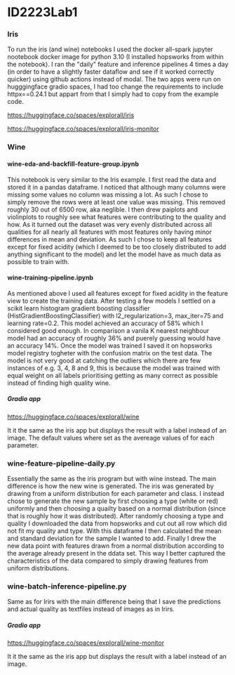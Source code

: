 # ID2223Lab1
### Iris
To run the iris (and wine) notebooks I used the docker all-spark jupyter nootebook docker image for python 3.10 (I installed hopsworks from within the notebook). I ran the "daily" feature and inference pipelines 4 times a day (in order to have a slightly faster dataflow and see if it worked correctly quicker) using github actions instead of modal. The two apps were run on hugggingface gradio spaces, I had too change the requirements
to include httpx==0.24.1 but appart from that I simply had to copy from the example code.

https://huggingface.co/spaces/explorall/iris

https://huggingface.co/spaces/explorall/iris-monitor

### Wine
#### wine-eda-and-backfill-feature-group.ipynb
This notebook is very similar to the Iris example. I first read the data and stored it in a pandas dataframe. I noticed that although many columns were missing some values no column was missing a lot. As such I chose to simply remove the rows were at least one value was missing. This removed roughly 30 out of 6500 row, aka neglible. I then drew paiplots and violinplots to roughly see what features were contributing to the quality and how. As it turned out the dataset was very evenly distributed across all qualities for all nearly all features with most features only having minor differences in mean and deviation. As such I chose to keep all features except for fixed acidity (which I deemed to be too closely distributed to add anything significant to the model) and let the model have as much data as possible to train with.

#### wine-training-pipeline.ipynb
As mentioned above I used all features except for fixed acidity in the feature view to create the training data. After testing a few models I settled on a scikit learn histogram gradient boosting classifier (HistGradientBoostingClassifier) with l2_regularization=3, max_iter=75 and learning rate=0.2. This model achieved an accuracy of 58\% which I considered good enough. In comparison a vanila K nearest neighbour model had an accuracy of roughly 36% and puerely guessing would have an accuracy 14%. Once the model was trained I saved it on hopsworks model registry togheter with the confusion matrix on the test data. The model is not very good at catching the outliers which there are few instances of e.g. 3, 4, 8 and 9, this is because the model was trained with equal weight on all labels prioritising getting as many correct as possible instead of finding high quality wine.

##### Gradio app
https://huggingface.co/spaces/explorall/wine

It it the same as the iris app but displays the result with a label instead of an image. The default values where set as the avereage values of for each parameter.

### wine-feature-pipeline-daily.py
Essentially the same as the iris program but with wine instead. The main difference is how the new wine is generated. The iris was generated by drawing from a uniform distribution for each parameter and class. I instead chose to generate the new sample by first choosing a type (white or red) uniformly and then choosing a quailty based on a normal distribution (since that is roughly how it was distributed). After randomly choosing a type and quality I downloaded the data from hopsworks and cut out all row which did not fit my quality and type. With this dataframe I then calculated the mean and standard deviation for the sample I wanted to add. Finally I drew the new data point with features drawn from a normal distribution according to the average already present in the ddata set. This way I better captured the characteristics of the data compared to simply drawing features from uniform distributions.

### wine-batch-inference-pipeline.py
Same as for Irirs with the main difference being that I save the predictions and actual quality as textfiles instead of images as in Irirs.

##### Gradio app
https://huggingface.co/spaces/explorall/wine-monitor

It it the same as the iris app but displays the result with a label instead of an image.
